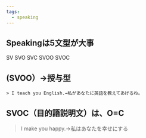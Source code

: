 ```yaml
---
tags:
  - speaking
---
```

## Speakingは5文型が大事

SV 
SVO 
SVC
SVOO
SVOC

## **(SVOO）→授与型**


```
> I teach you English.→私があなたに英語を教えてあげるね。
```

## **SVOC（目的語説明文）は、O=C**

> I make you happy.→私はあなたを幸せにする

